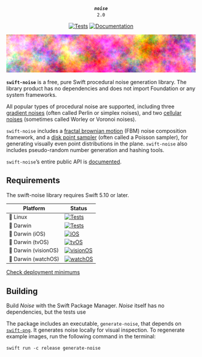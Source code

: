 <div align="center">

***`noise`***<br>`2.0`

[![Tests](https://github.com/tayloraswift/swift-noise/actions/workflows/Tests.yml/badge.svg)](https://github.com/tayloraswift/swift-noise/actions/workflows/Tests.yml)
[![Documentation](https://github.com/tayloraswift/swift-noise/actions/workflows/Documentation.yml/badge.svg)](https://github.com/tayloraswift/swift-noise/actions/workflows/Documentation.yml)

![](Sources/Noise/docs.docc/png/banner_FBM.png)

</div>

**`swift-noise`** is a free, pure Swift procedural noise generation library. The library product has no dependencies and does not import Foundation or any system frameworks.

All popular types of procedural noise are supported, including three [gradient noises](https://en.wikipedia.org/wiki/Perlin_noise) (often called Perlin or simplex noises), and two [cellular noises](https://en.wikipedia.org/wiki/Worley_noise) (sometimes called Worley or Voronoi noises).

`swift-noise` includes a [fractal brownian motion](https://thebookofshaders.com/13/) (FBM) noise composition framework, and a [disk point sampler](https://en.wikipedia.org/wiki/Supersampling#Poisson_disc) (often called a Poisson sampler), for generating visually even point distributions in the plane. `swift-noise` also includes pseudo-random number generation and hashing tools.

`swift-noise`’s entire public API is [documented](https://swiftinit.org/docs/swift-noise/noise).


## Requirements

The swift-noise library requires Swift 5.10 or later.


| Platform | Status |
| -------- | ------ |
| 🐧 Linux | [![Tests](https://github.com/tayloraswift/swift-noise/actions/workflows/Tests.yml/badge.svg)](https://github.com/tayloraswift/swift-noise/actions/workflows/Tests.yml) |
| 🍏 Darwin | [![Tests](https://github.com/tayloraswift/swift-noise/actions/workflows/Tests.yml/badge.svg)](https://github.com/tayloraswift/swift-noise/actions/workflows/Tests.yml) |
| 🍏 Darwin (iOS) | [![iOS](https://github.com/tayloraswift/swift-noise/actions/workflows/iOS.yml/badge.svg)](https://github.com/tayloraswift/swift-noise/actions/workflows/iOS.yml) |
| 🍏 Darwin (tvOS) | [![tvOS](https://github.com/tayloraswift/swift-noise/actions/workflows/tvOS.yml/badge.svg)](https://github.com/tayloraswift/swift-noise/actions/workflows/tvOS.yml) |
| 🍏 Darwin (visionOS) | [![visionOS](https://github.com/tayloraswift/swift-noise/actions/workflows/visionOS.yml/badge.svg)](https://github.com/tayloraswift/swift-noise/actions/workflows/visionOS.yml) |
| 🍏 Darwin (watchOS) | [![watchOS](https://github.com/tayloraswift/swift-noise/actions/workflows/watchOS.yml/badge.svg)](https://github.com/tayloraswift/swift-noise/actions/workflows/watchOS.yml) |


[Check deployment minimums](https://swiftinit.org/docs/swift-noise#ss:platform-requirements)


## Building

Build *Noise* with the Swift Package Manager. *Noise* itself has no dependencies, but the tests use

The package includes an executable, `generate-noise`, that depends on [`swift-png`](https://github.com/tayloraswift/swift-png).
It generates noise locally for visual inspection.
To regenerate example images, run the following command in the terminal:

```
swift run -c release generate-noise
```

